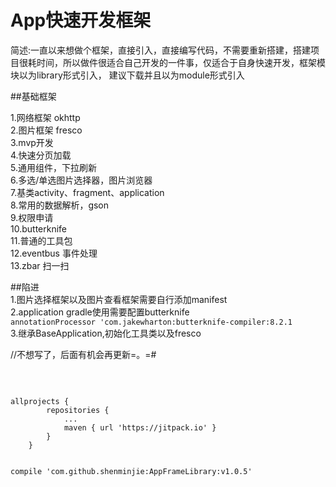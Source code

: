 # App快速开发框架

简述:一直以来想做个框架，直接引入，直接编写代码，不需要重新搭建，搭建项目很耗时间，所以做件很适合自己开发的一件事，仅适合于自身快速开发，框架模块以为library形式引入，
建议下载并且以为module形式引入

##基础框架

1.网络框架 okhttp<br/>
2.图片框架 fresco <br/>
3.mvp开发 <br/>
4.快速分页加载<br/>
5.通用组件，下拉刷新<br/>
6.多选/单选图片选择器，图片浏览器<br/>
7.基类activity、fragment、application<br/>
8.常用的数据解析，gson<br/>
9.权限申请<br/>
10.butterknife<br/>
11.普通的工具包<br/>
12.eventbus 事件处理<br/>
13.zbar 扫一扫


##陷进<br>
1.图片选择框架以及图片查看框架需要自行添加manifest<br/>
2.application gradle使用需要配置butterknife<br>
   `annotationProcessor 'com.jakewharton:butterknife-compiler:8.2.1`<br/>
3.继承BaseApplication,初始化工具类以及fresco



//不想写了，后面有机会再更新=。=#

<br/>



```

allprojects {
		repositories {
			...
			maven { url 'https://jitpack.io' }
		}
	}

```


```

compile 'com.github.shenminjie:AppFrameLibrary:v1.0.5'

```




